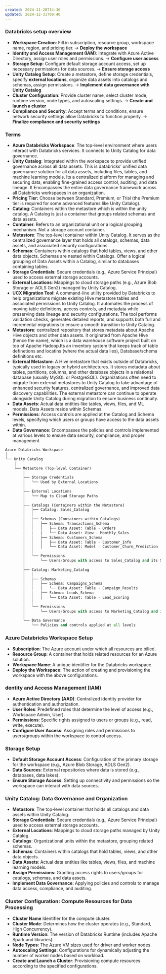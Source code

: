 ```yaml
---
created: 2024-11-28T14:36
updated: 2024-12-31T09:40
---
```

### Databricks setup overview
- **Workspace Creation**: Fill in subscription, resource group, workspace name, region, and pricing tier. -> **Deploy the workspace**
- **Identity and Access Management (IAM)**: Integrate with Azure Active Directory, assign user roles and permissions. -> **Configure user access**
- **Storage Setup**: Configure default storage account access, set up necessary permissions for data sources. -> **Ensure storage access**
- **Unity Catalog Setup**: Create a metastore, define storage credentials, specify **external locations**, organize data assets into catalogs and schemas, assign permissions. -> **Implement data governance with Unity Catalog**
- **Cluster Configuration**: Provide cluster name, select cluster mode, runtime version, node types, and autoscaling settings. -> **Create and launch a cluster**
- **Compliance and Security**: Accept terms and conditions, ensure network security settings allow Databricks to function properly. -> **Finalize compliance and security settings**

### Terms
- **Azure Databricks Workspace**: The top-level environment where users interact with Databricks services. It connects to Unity Catalog for data governance.
- **Unity Catalog**: Integrated within the workspace to provide unified governance across all data assets. This is databricks' unified data governance solution for all data assets, including files, tables, and machine learning models. Its a centralized platform for managing and securing data, enabling fine-grained access control, auditing, and data lineage. It Encompasses the entire data governance framework across all Databricks workspaces in an organization.
- **Pricing Tier:** Choose between Standard, Premium, or Trial (the Premium tier is required for some advanced features like Unity Catalog).
- **Catalog**: Containers within the metastore which is within the unity catalog. A Catalog is just a container that groups related schemas and data assets.
- **Container**: Refers to an organizational unit or a logical grouping mechanism. Not a storage account container.
- **Metastore**: The top-level container within Unity Catalog. It serves as the centralized governance layer that holds all catalogs, schemas, data assets, and associated security configurations.
- **Schemas**: Containers within catalogs that hold tables, views, and other data objects. Schemas are nested within Catalogs. Offer a logical grouping of Data Assets within a Catalog, similar to databases containing tables.
- **Storage Credentials**: Secure credentials (e.g., Azure Service Principal) used to access external storage accounts.
- **External Locations**: Mappings to cloud storage paths (e.g., Azure Blob Storage or ADLS Gen2) managed by Unity Catalog.
- **UCX Migration Tool**: A command-line utility provided by Databricks to help organizations migrate existing Hive metastore tables and associated permissions to Unity Catalog. It automates the process of moving table definitions, access controls, and metadata while preserving data lineage and security configurations. The tool performs validation checks, generates detailed reports, and supports both full and incremental migrations to ensure a smooth transition to Unity Catalog.
- **Metastore:** centralized repository that stores metadata about Apache Hive objects and other data assets. It originated from Apache Hive (hence the name), which is a data warehouse software project built on top of Apache Hadoop.Its an inventory system that keeps track of table definetions and locatins (where the actual data lies), Database/schema definitions etc.
- **External Metastore**: A Hive metastore that exists outside of Databricks, typically used in legacy or hybrid architectures. It stores metadata about tables, partitions, columns, and other database objects in a relational database (usually MySQL or PostgreSQL). Organizations often need to migrate from external metastores to Unity Catalog to take advantage of enhanced security features, centralized governance, and improved data discovery capabilities. The external metastore can continue to operate alongside Unity Catalog during migration to ensure business continuity.
- **Data Assets**: Actual data entities like tables, views, files, and ML models. Data Assets reside within Schemas.
- **Permissions**: Access controls are applied at the Catalog and Schema levels, specifying which users or groups have access to the data assets within.
- **Data Governance**: Encompasses the policies and controls implemented at various levels to ensure data security, compliance, and proper management.

```python
Azure Databricks Workspace
│
└── Unity Catalog
    │
    └── Metastore (Top-level Container)
        │
        ├── Storage Credentials
        │   └── Used by External Locations
        │
        ├── External Locations
        │   └── Map to Cloud Storage Paths
        │
        ├── Catalogs (Containers within the Metastore)
        │   ├── Catalog: Sales_Catalog
        │   │
        │   ├── Schemas (Containers within Catalogs)
        │   │   ├── Schema: Transactions_Schema
        │   │   │   ├── Data Asset: Table - Orders
        │   │   │   └── Data Asset: View - Monthly_Sales
        │   │   ├── Schema: Customers_Schema
        │   │   │   ├── Data Asset: Table - Customer_Info
        │   │   │   └── Data Asset: Model - Customer_Churn_Prediction
        │   │
        │   └── Permissions
        │       └── Users/Groups with access to Sales_Catalog and its Schemas
        │
        ├── Catalog: Marketing_Catalog
        │   │
        │   ├── Schemas
        │   │   ├── Schema: Campaigns_Schema
        │   │   │   └── Data Asset: Table - Campaign_Results
        │   │   ├── Schema: Leads_Schema
        │   │   │   └── Data Asset: Table - Lead_Scoring
        │   │
        │   └── Permissions
        │       └── Users/Groups with access to Marketing_Catalog and its Schemas
        │
        └── Data Governance
            └── Policies and controls applied at all levels
```

### Azure Databricks Workspace Setup
- **Subscription**: The Azure account under which all resources are billed.
- **Resource Group**: A container that holds related resources for an Azure solution.
- **Workspace Name**: A unique identifier for the Databricks workspace.
- **Deploy the Workspace**: The action of creating and provisioning the workspace with the above configurations.

### dentity and Access Management (IAM)
- **Azure Active Directory (AAD)**: Centralized identity provider for authentication and authorization.
- **User Roles**: Predefined roles that determine the level of access (e.g., Workspace Admin, User).
- **Permissions**: Specific rights assigned to users or groups (e.g., read, write, execute).
- **Configure User Access**: Assigning roles and permissions to users/groups within the workspace to control access.

### Storage Setup
- **Default Storage Account Access**: Configuration of the primary storage for the workspace (e.g., Azure Blob Storage, ADLS Gen2).
- **Data Sources**: External repositories where data is stored (e.g., databases, data lakes).
- **Ensure Storage Access**: Setting up connectivity and permissions so the workspace can interact with data sources.

### Unity Catalog: Data Governance and Organization
- **Metastore**: The top-level container that holds all catalogs and data assets within Unity Catalog.
- **Storage Credentials**: Secure credentials (e.g., Azure Service Principal) used to access external storage accounts.
- **External Locations**: Mappings to cloud storage paths managed by Unity Catalog.
- **Catalogs**: Organizational units within the metastore, grouping related schemas.
- **Schemas**: Containers within catalogs that hold tables, views, and other data objects.
- **Data Assets**: Actual data entities like tables, views, files, and machine learning models.
- **Assign Permissions**: Granting access rights to users/groups for catalogs, schemas, and data assets.
- **Implement Data Governance**: Applying policies and controls to manage data access, compliance, and auditing.
### Cluster Configuration: Compute Resources for Data Processing
- **Cluster Name**  Identifier for the compute cluster.
- **Cluster Mode**: Determines how the cluster operates (e.g., Standard, High Concurrency).
- **Runtime Version**: The version of Databricks Runtime (includes Apache Spark and libraries).
- **Node Types**: The Azure VM sizes used for driver and worker nodes.
- **Autoscaling Settings**: Configurations for dynamically adjusting the number of worker nodes based on workload.
- **Create and Launch a Cluster**: Provisioning compute resources according to the specified configurations.

